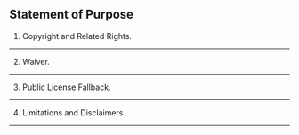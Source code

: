 Statement of Purpose
---------------------



1. Copyright and Related Rights.
--------------------------------


2. Waiver.
-----------


3. Public License Fallback.
----------------------------


4. Limitations and Disclaimers.
--------------------------------

